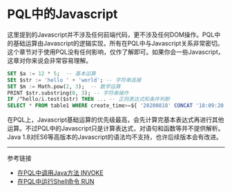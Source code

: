 # PQL中的Javascript

这里提到的Javascript并不涉及任何前端代码，更不涉及任何DOM操作。PQL中的基础运算由Javascript的逻辑实现，所有在PQL中与Javascript关系非常密切。这个章节对于使用PQL没有任何影响，仅作了解即可。如果你会一些Javascript，这章对你来说会非常容易理解。

```sql
SET $a := 12 * 5;  -- 基本运算
SEt $str := 'hello ' + 'world'; -- 字符串连接
SET $m := Math.pow(2, 3);  -- 数学运算
PRINT $str.substring(0, 3); -- 字符串操作
IF /^hello/i.test($str) THEN ... -- 正则表达式和条件判断
SELECT * FROM table1 WHERE create_time>=${ '20200818' CONCAT '18:09:20'.replace(':', '') }!; -- 混合运算
```

在PQL上，Javascript基础运算的优先级最高，会先计算完基本表达式再进行其他运算。不过PQL中的Javascript只是计算表达式，对语句和函数等并不提供解析。Java 1.8对ES6等高版本的Javascript的语法均不支持，也许后续版本会有改进。

---
参考链接

* [在PQL中调用Java方法 INVOKE](/pql/invoke.md)
* [在PQL中运行Shell命令 RUN](/pql/run.md)